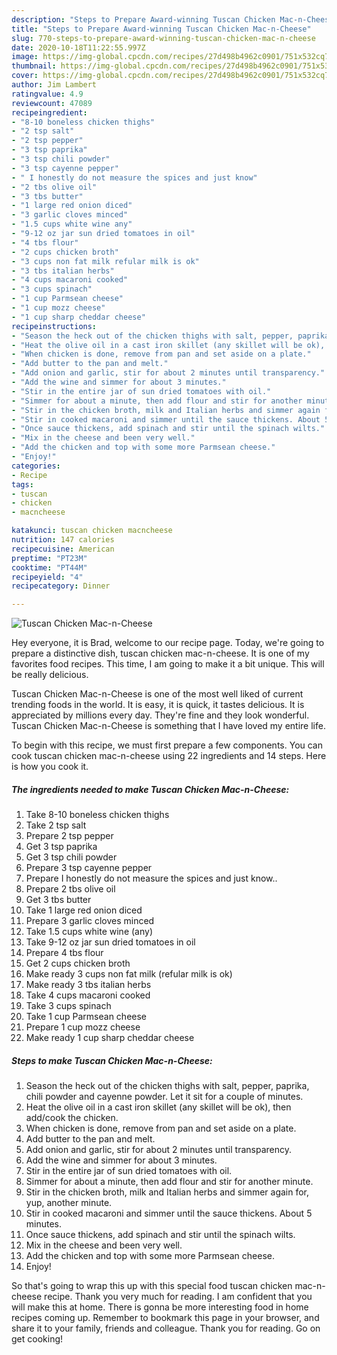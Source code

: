```yaml
---
description: "Steps to Prepare Award-winning Tuscan Chicken Mac-n-Cheese"
title: "Steps to Prepare Award-winning Tuscan Chicken Mac-n-Cheese"
slug: 770-steps-to-prepare-award-winning-tuscan-chicken-mac-n-cheese
date: 2020-10-18T11:22:55.997Z
image: https://img-global.cpcdn.com/recipes/27d498b4962c0901/751x532cq70/tuscan-chicken-mac-n-cheese-recipe-main-photo.jpg
thumbnail: https://img-global.cpcdn.com/recipes/27d498b4962c0901/751x532cq70/tuscan-chicken-mac-n-cheese-recipe-main-photo.jpg
cover: https://img-global.cpcdn.com/recipes/27d498b4962c0901/751x532cq70/tuscan-chicken-mac-n-cheese-recipe-main-photo.jpg
author: Jim Lambert
ratingvalue: 4.9
reviewcount: 47089
recipeingredient:
- "8-10 boneless chicken thighs"
- "2 tsp salt"
- "2 tsp pepper"
- "3 tsp paprika"
- "3 tsp chili powder"
- "3 tsp cayenne pepper"
- " I honestly do not measure the spices and just know"
- "2 tbs olive oil"
- "3 tbs butter"
- "1 large red onion diced"
- "3 garlic cloves minced"
- "1.5 cups white wine any"
- "9-12 oz jar sun dried tomatoes in oil"
- "4 tbs flour"
- "2 cups chicken broth"
- "3 cups non fat milk refular milk is ok"
- "3 tbs italian herbs"
- "4 cups macaroni cooked"
- "3 cups spinach"
- "1 cup Parmsean cheese"
- "1 cup mozz cheese"
- "1 cup sharp cheddar cheese"
recipeinstructions:
- "Season the heck out of the chicken thighs with salt, pepper, paprika, chili powder and cayenne powder. Let it sit for a couple of minutes."
- "Heat the olive oil in a cast iron skillet (any skillet will be ok), then add/cook the chicken."
- "When chicken is done, remove from pan and set aside on a plate."
- "Add butter to the pan and melt."
- "Add onion and garlic, stir for about 2 minutes until transparency."
- "Add the wine and simmer for about 3 minutes."
- "Stir in the entire jar of sun dried tomatoes with oil."
- "Simmer for about a minute, then add flour and stir for another minute."
- "Stir in the chicken broth, milk and Italian herbs and simmer again for, yup, another minute."
- "Stir in cooked macaroni and simmer until the sauce thickens. About 5 minutes."
- "Once sauce thickens, add spinach and stir until the spinach wilts."
- "Mix in the cheese and been very well."
- "Add the chicken and top with some more Parmsean cheese."
- "Enjoy!"
categories:
- Recipe
tags:
- tuscan
- chicken
- macncheese

katakunci: tuscan chicken macncheese 
nutrition: 147 calories
recipecuisine: American
preptime: "PT23M"
cooktime: "PT44M"
recipeyield: "4"
recipecategory: Dinner

---
```



![Tuscan Chicken Mac-n-Cheese](https://img-global.cpcdn.com/recipes/27d498b4962c0901/751x532cq70/tuscan-chicken-mac-n-cheese-recipe-main-photo.jpg)

Hey everyone, it is Brad, welcome to our recipe page. Today, we're going to prepare a distinctive dish, tuscan chicken mac-n-cheese. It is one of my favorites food recipes. This time, I am going to make it a bit unique. This will be really delicious.

Tuscan Chicken Mac-n-Cheese is one of the most well liked of current trending foods in the world. It is easy, it is quick, it tastes delicious. It is appreciated by millions every day. They're fine and they look wonderful. Tuscan Chicken Mac-n-Cheese is something that I have loved my entire life.




To begin with this recipe, we must first prepare a few components. You can cook tuscan chicken mac-n-cheese using 22 ingredients and 14 steps. Here is how you cook it.

<!--inarticleads1-->

##### The ingredients needed to make Tuscan Chicken Mac-n-Cheese:

1. Take 8-10 boneless chicken thighs
1. Take 2 tsp salt
1. Prepare 2 tsp pepper
1. Get 3 tsp paprika
1. Get 3 tsp chili powder
1. Prepare 3 tsp cayenne pepper
1. Prepare  I honestly do not measure the spices and just know..
1. Prepare 2 tbs olive oil
1. Get 3 tbs butter
1. Take 1 large red onion diced
1. Prepare 3 garlic cloves minced
1. Take 1.5 cups white wine (any)
1. Take 9-12 oz jar sun dried tomatoes in oil
1. Prepare 4 tbs flour
1. Get 2 cups chicken broth
1. Make ready 3 cups non fat milk (refular milk is ok)
1. Make ready 3 tbs italian herbs
1. Take 4 cups macaroni cooked
1. Take 3 cups spinach
1. Take 1 cup Parmsean cheese
1. Prepare 1 cup mozz cheese
1. Make ready 1 cup sharp cheddar cheese




<!--inarticleads2-->

##### Steps to make Tuscan Chicken Mac-n-Cheese:

1. Season the heck out of the chicken thighs with salt, pepper, paprika, chili powder and cayenne powder. Let it sit for a couple of minutes.
1. Heat the olive oil in a cast iron skillet (any skillet will be ok), then add/cook the chicken.
1. When chicken is done, remove from pan and set aside on a plate.
1. Add butter to the pan and melt.
1. Add onion and garlic, stir for about 2 minutes until transparency.
1. Add the wine and simmer for about 3 minutes.
1. Stir in the entire jar of sun dried tomatoes with oil.
1. Simmer for about a minute, then add flour and stir for another minute.
1. Stir in the chicken broth, milk and Italian herbs and simmer again for, yup, another minute.
1. Stir in cooked macaroni and simmer until the sauce thickens. About 5 minutes.
1. Once sauce thickens, add spinach and stir until the spinach wilts.
1. Mix in the cheese and been very well.
1. Add the chicken and top with some more Parmsean cheese.
1. Enjoy!




So that's going to wrap this up with this special food tuscan chicken mac-n-cheese recipe. Thank you very much for reading. I am confident that you will make this at home. There is gonna be more interesting food in home recipes coming up. Remember to bookmark this page in your browser, and share it to your family, friends and colleague. Thank you for reading. Go on get cooking!

